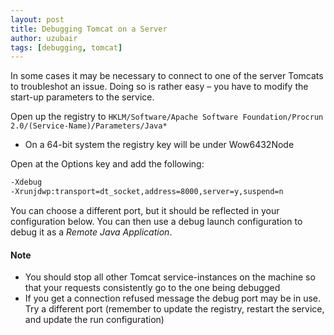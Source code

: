 ```yaml
--- 
layout: post
title: Debugging Tomcat on a Server
author: uzubair
tags: [debugging, tomcat]
---
```


In some cases it may be necessary to connect to one of the server Tomcats to troubleshot an issue. Doing so is rather easy – you have to modify the start-up parameters to the service.

Open up the registry to `HKLM/Software/Apache Software Foundation/Procrun 2.0/(Service-Name)/Parameters/Java*`

* On a 64-bit system the registry key will be under Wow6432Node

Open at the Options key and add the following:
```bash
-Xdebug
-Xrunjdwp:transport=dt_socket,address=8000,server=y,suspend=n
```
You can choose a different port, but it should be reflected in your configuration below. You can then use a debug launch configuration to debug it as a *Remote Java Application*.

#### Note
- You should stop all other Tomcat service-instances on the machine so that your requests consistently go to the one being debugged
- If you get a connection refused message the debug port may be in use. Try a different port (remember to update the registry, restart the service, and update the run configuration)
